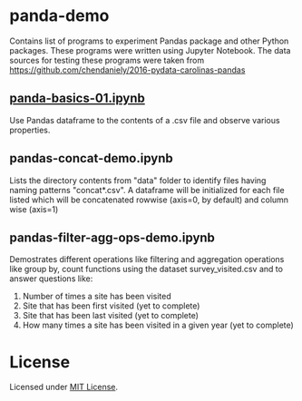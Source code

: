 # panda-demo
Contains list of programs to experiment Pandas package and other Python packages. These programs were written using Jupyter Notebook. 
The data sources for testing these programs were taken from https://github.com/chendaniely/2016-pydata-carolinas-pandas

## [panda-basics-01.ipynb](python/panda-basics-01.ipynb)
Use Pandas dataframe to the contents of a .csv file and observe various properties.

## pandas-concat-demo.ipynb
Lists the directory contents from "data" folder to identify files having naming patterns "concat*.csv". A dataframe will be initialized for each file listed which will be concatenated rowwise (axis=0, by default) and column wise (axis=1)

## pandas-filter-agg-ops-demo.ipynb
Demostrates different operations like filtering and aggregation operations like group by, count functions using the dataset survey_visited.csv and to answer questions like: 
1. Number of times a site has been visited
2. Site that has been first visited (yet to complete)
3. Site that has been last visited (yet to complete)
4. How many times a site has been visited in a given year (yet to complete)

# License
Licensed under [MIT License](LICENSE).
